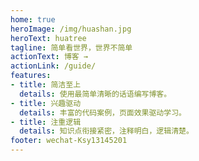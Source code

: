 ```yaml
---
home: true
heroImage: /img/huashan.jpg
heroText: huatree
tagline: 简单看世界，世界不简单
actionText: 博客 →
actionLink: /guide/
features:
- title: 简洁至上
  details: 使用最简单清晰的话语编写博客。
- title: 兴趣驱动
  details: 丰富的代码案例，页面效果驱动学习。
- title: 注重逻辑
  details: 知识点衔接紧密，注释明白，逻辑清楚。
footer: wechat-Ksy13145201
---
```

